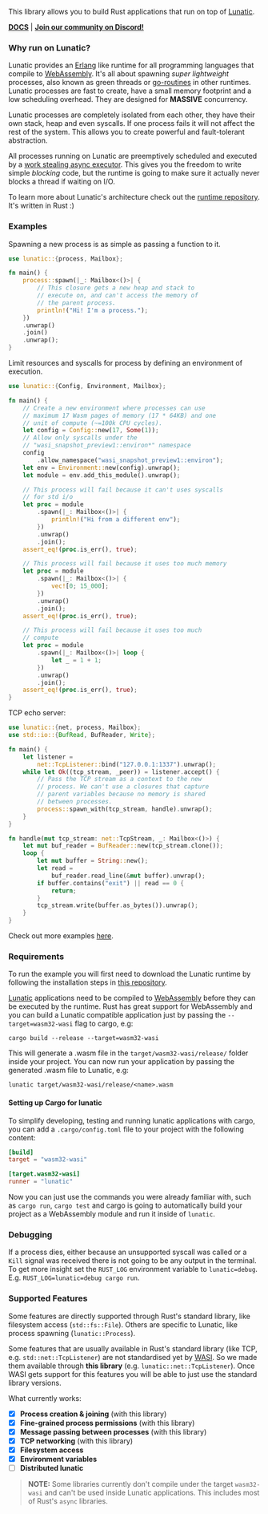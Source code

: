 This library allows you to build Rust applications that run on top of [Lunatic][1].

[**DOCS**](https://docs.rs/lunatic/latest/lunatic/) |
[**Join our community on Discord!**](https://discord.gg/b7zDqpXpB4)

### Why run on Lunatic?

Lunatic provides an [Erlang][2] like runtime for all programming languages that compile to
[WebAssembly][3]. It's all about spawning _super lightweight_ processes, also known as green
threads or [go-routines][5] in other runtimes. Lunatic processes are fast to create, have a small
memory footprint and a low scheduling overhead. They are designed for **MASSIVE** concurrency.

Lunatic processes are completely isolated from each other, they have their own stack, heap and even
syscalls. If one process fails it will not affect the rest of the system. This allows you to create
powerful and fault-tolerant abstraction.

All processes running on Lunatic are preemptively scheduled and executed by a
[work stealing async executor][6]. This gives you the freedom to write simple _blocking_ code, but
the runtime is going to make sure it actually never blocks a thread if waiting on I/O.

To learn more about Lunatic's architecture check out the [runtime repository][1]. It's written in
Rust :)

### Examples

Spawning a new process is as simple as passing a function to it.

```rust
use lunatic::{process, Mailbox};

fn main() {
    process::spawn(|_: Mailbox<()>| {
        // This closure gets a new heap and stack to
        // execute on, and can't access the memory of
        // the parent process.
        println!("Hi! I'm a process.");
    })
    .unwrap()
    .join()
    .unwrap();
}
```

Limit resources and syscalls for process by defining an environment of execution.

```rust
use lunatic::{Config, Environment, Mailbox};

fn main() {
    // Create a new environment where processes can use
    // maximum 17 Wasm pages of memory (17 * 64KB) and one
    // unit of compute (~=100k CPU cycles).
    let config = Config::new(17, Some(1));
    // Allow only syscalls under the
    // "wasi_snapshot_preview1::environ*" namespace
    config
        .allow_namespace("wasi_snapshot_preview1::environ");
    let env = Environment::new(config).unwrap();
    let module = env.add_this_module().unwrap();

    // This process will fail because it can't uses syscalls
    // for std i/o
    let proc = module
        .spawn(|_: Mailbox<()>| {
            println!("Hi from a different env");
        })
        .unwrap()
        .join();
    assert_eq!(proc.is_err(), true);

    // This process will fail because it uses too much memory
    let proc = module
        .spawn(|_: Mailbox<()>| {
            vec![0; 15_000];
        })
        .unwrap()
        .join();
    assert_eq!(proc.is_err(), true);

    // This process will fail because it uses too much
    // compute
    let proc = module
        .spawn(|_: Mailbox<()>| loop {
            let _ = 1 + 1;
        })
        .unwrap()
        .join();
    assert_eq!(proc.is_err(), true);
}

```

TCP echo server:

```rust
use lunatic::{net, process, Mailbox};
use std::io::{BufRead, BufReader, Write};

fn main() {
    let listener =
        net::TcpListener::bind("127.0.0.1:1337").unwrap();
    while let Ok((tcp_stream, _peer)) = listener.accept() {
        // Pass the TCP stream as a context to the new
        // process. We can't use a closures that capture
        // parent variables because no memory is shared
        // between processes.
        process::spawn_with(tcp_stream, handle).unwrap();
    }
}

fn handle(mut tcp_stream: net::TcpStream, _: Mailbox<()>) {
    let mut buf_reader = BufReader::new(tcp_stream.clone());
    loop {
        let mut buffer = String::new();
        let read =
            buf_reader.read_line(&mut buffer).unwrap();
        if buffer.contains("exit") || read == 0 {
            return;
        }
        tcp_stream.write(buffer.as_bytes()).unwrap();
    }
}

```

Check out more examples [here](https://github.com/lunatic-solutions/rust-lib/tree/main/examples).

### Requirements

To run the example you will first need to download the Lunatic runtime by following the
installation steps in [this repository][1].

[Lunatic][1] applications need to be compiled to [WebAssembly][3] before they can be executed by
the runtime. Rust has great support for WebAssembly and you can build a Lunatic compatible application
just by passing the `--target=wasm32-wasi` flag to cargo, e.g:

```
cargo build --release --target=wasm32-wasi
```

This will generate a .wasm file in the `target/wasm32-wasi/release/` folder inside your project.
You can now run your application by passing the generated .wasm file to Lunatic, e.g:

```
lunatic target/wasm32-wasi/release/<name>.wasm
```

#### Setting up Cargo for lunatic

To simplify developing, testing and running lunatic applications with cargo, you can add a
`.cargo/config.toml` file to your project with the following content:

```toml
[build]
target = "wasm32-wasi"

[target.wasm32-wasi]
runner = "lunatic"
```

Now you can just use the commands you were already familiar with, such as `cargo run`, `cargo test`
and cargo is going to automatically build your project as a WebAssembly module and run it inside of
`lunatic`.

### Debugging

If a process dies, either because an unsupported syscall was called or a `Kill` signal was received
there is not going to be any output in the terminal. To get more insight set the `RUST_LOG`
environment variable to `lunatic=debug`. E.g. `RUST_LOG=lunatic=debug cargo run`.

### Supported Features

Some features are directly supported through Rust's standard library, like filesystem access
(`std::fs::File`). Others are specific to Lunatic, like process spawning (`lunatic::Process`).

Some features that are usually available in Rust's standard library (like TCP, e.g.
`std::net::TcpListener`) are not standardised yet by [WASI][4]. So we made them available through
**this library** (e.g. `lunatic::net::TcpListener`). Once WASI gets support for this features you
will be able to just use the standard library versions.

What currently works:

- [x] **Process creation & joining** (with this library)
- [x] **Fine-grained process permissions** (with this library)
- [x] **Message passing between processes** (with this library)
- [x] **TCP networking** (with this library)
- [x] **Filesystem access**
- [x] **Environment variables**
- [ ] **Distributed lunatic**

> **NOTE:**
> Some libraries currently don't compile under the target `wasm32-wasi` and can't be used inside
> Lunatic applications. This includes most of Rust's `async` libraries.

[1]: https://github.com/lunatic-solutions/lunatic
[2]: https://www.erlang.org/
[3]: https://webassembly.org/
[4]: https://wasi.dev/
[5]: https://golangbot.com/goroutines
[6]: https://tokio.rs/
